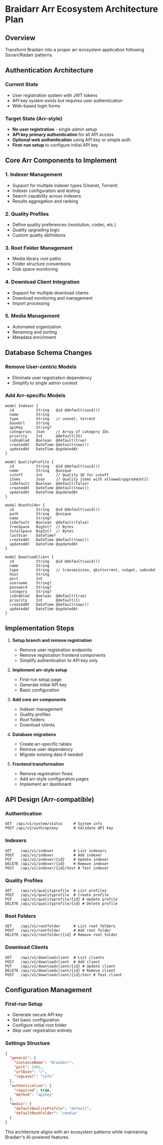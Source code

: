 # Braidarr Arr Ecosystem Architecture Plan

## Overview
Transform Braidarr into a proper arr ecosystem application following Sonarr/Radarr patterns.

## Authentication Architecture

### Current State
- User registration system with JWT tokens
- API key system exists but requires user authentication
- Web-based login forms

### Target State (Arr-style)
- **No user registration** - single admin setup
- **API key primary authentication** for all API access
- **Optional web authentication** using API key or simple auth
- **First-run setup** to configure initial API key

## Core Arr Components to Implement

### 1. Indexer Management
- Support for multiple indexer types (Usenet, Torrent)
- Indexer configuration and testing
- Search capability across indexers
- Results aggregation and ranking

### 2. Quality Profiles
- Define quality preferences (resolution, codec, etc.)
- Quality upgrading logic
- Custom quality definitions

### 3. Root Folder Management
- Media library root paths
- Folder structure conventions
- Disk space monitoring

### 4. Download Client Integration
- Support for multiple download clients
- Download monitoring and management
- Import processing

### 5. Media Management
- Automated organization
- Renaming and sorting
- Metadata enrichment

## Database Schema Changes

### Remove User-centric Models
- Eliminate user registration dependency
- Simplify to single admin context

### Add Arr-specific Models
```prisma
model Indexer {
  id          String   @id @default(uuid())
  name        String
  type        String   // usenet, torrent
  baseUrl     String
  apiKey      String?
  categories  Json     // Array of category IDs
  priority    Int      @default(25)
  isEnabled   Boolean  @default(true)
  createdAt   DateTime @default(now())
  updatedAt   DateTime @updatedAt
}

model QualityProfile {
  id          String   @id @default(uuid())
  name        String   @unique
  cutoff      Int      // Quality ID for cutoff
  items       Json     // Quality items with allowed/upgradeUntil
  isDefault   Boolean  @default(false)
  createdAt   DateTime @default(now())
  updatedAt   DateTime @updatedAt
}

model RootFolder {
  id          String   @id @default(uuid())
  path        String   @unique
  name        String?
  isDefault   Boolean  @default(false)
  freeSpace   BigInt?  // Bytes
  totalSpace  BigInt?  // Bytes
  lastScan    DateTime?
  createdAt   DateTime @default(now())
  updatedAt   DateTime @updatedAt
}

model DownloadClient {
  id          String   @id @default(uuid())
  name        String
  type        String   // transmission, qbittorrent, nzbget, sabnzbd
  host        String
  port        Int
  username    String?
  password    String?
  category    String?
  isEnabled   Boolean  @default(true)
  priority    Int      @default(1)
  createdAt   DateTime @default(now())
  updatedAt   DateTime @updatedAt
}
```

## Implementation Steps

1. **Setup branch and remove registration**
   - Remove user registration endpoints
   - Remove registration frontend components
   - Simplify authentication to API key only

2. **Implement arr-style setup**
   - First-run setup page
   - Generate initial API key
   - Basic configuration

3. **Add core arr components**
   - Indexer management
   - Quality profiles
   - Root folders
   - Download clients

4. **Database migrations**
   - Create arr-specific tables
   - Remove user dependency
   - Migrate existing data if needed

5. **Frontend transformation**
   - Remove registration flows
   - Add arr-style configuration pages
   - Implement arr dashboard

## API Design (Arr-compatible)

### Authentication
```
GET  /api/v1/system/status     # System info
POST /api/v1/auth/apikey       # Validate API key
```

### Indexers
```
GET    /api/v1/indexer         # List indexers
POST   /api/v1/indexer         # Add indexer
PUT    /api/v1/indexer/{id}    # Update indexer
DELETE /api/v1/indexer/{id}    # Remove indexer
POST   /api/v1/indexer/{id}/test # Test indexer
```

### Quality Profiles
```
GET    /api/v1/qualityprofile  # List profiles
POST   /api/v1/qualityprofile  # Create profile
PUT    /api/v1/qualityprofile/{id} # Update profile
DELETE /api/v1/qualityprofile/{id} # Delete profile
```

### Root Folders
```
GET    /api/v1/rootfolder      # List root folders
POST   /api/v1/rootfolder      # Add root folder
DELETE /api/v1/rootfolder/{id} # Remove root folder
```

### Download Clients
```
GET    /api/v1/downloadclient  # List clients
POST   /api/v1/downloadclient  # Add client
PUT    /api/v1/downloadclient/{id} # Update client
DELETE /api/v1/downloadclient/{id} # Remove client
POST   /api/v1/downloadclient/{id}/test # Test client
```

## Configuration Management

### First-run Setup
- Generate secure API key
- Set basic configuration
- Configure initial root folder
- Skip user registration entirely

### Settings Structure
```json
{
  "general": {
    "instanceName": "Braidarr",
    "port": 3401,
    "urlBase": "/",
    "logLevel": "info"
  },
  "authentication": {
    "required": true,
    "method": "apikey"
  },
  "media": {
    "defaultQualityProfile": "default",
    "defaultRootFolder": "/media"
  }
}
```

This architecture aligns with arr ecosystem patterns while maintaining Braidarr's AI-powered features.
